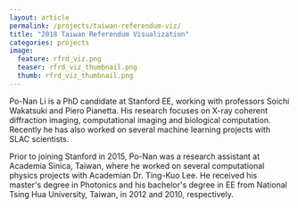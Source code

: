 ```yaml
---
layout: article
permalink: /projects/taiwan-referendum-viz/
title: "2018 Taiwan Referendum Visualization"
categories: projects
image:
  feature: rfrd_viz.png
  teaser: rfrd_viz_thumbnail.png
  thumb: rfrd_viz_thumbnail.png
---
```


Po-Nan Li is a PhD candidate at Stanford EE, working with professors Soichi Wakatsuki and Piero Pianetta. His research focuses on X-ray coherent diffraction imaging, computational imaging and biological computation. Recently he has also worked on several machine learning projects with SLAC scientists.

Prior to joining Stanford in 2015, Po-Nan was a research assistant at Academia Sinica, Taiwan, where he worked on several computational physics projects with Academian Dr. Ting-Kuo Lee. He received his master's degree in Photonics and his bachelor's degree in EE from National Tsing Hua University, Taiwan, in 2012 and 2010, respectively.
